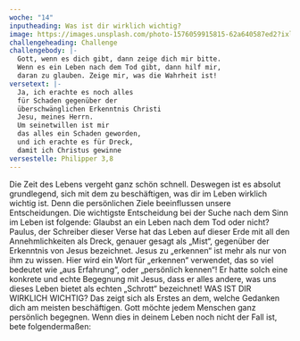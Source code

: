 ```yaml
---
woche: "14"
inputheading: Was ist dir wirklich wichtig?
image: https://images.unsplash.com/photo-1576059915815-62a640587ed2?ixlib=rb-1.2.1&ixid=eyJhcHBfaWQiOjEyMDd9&auto=format&fit=crop&w=1347&q=80
challengeheading: Challenge
challengebody: |-
  Gott, wenn es dich gibt, dann zeige dich mir bitte.
  Wenn es ein Leben nach dem Tod gibt, dann hilf mir,
  daran zu glauben. Zeige mir, was die Wahrheit ist!
versetext: |-
  Ja, ich erachte es noch alles
  für Schaden gegenüber der
  überschwänglichen Erkenntnis Christi
  Jesu, meines Herrn.
  Um seinetwillen ist mir
  das alles ein Schaden geworden,
  und ich erachte es für Dreck,
  damit ich Christus gewinne
versestelle: Philipper 3,8
---
```

Die Zeit des Lebens vergeht ganz schön
schnell. Deswegen ist es absolut grundlegend,
sich mit dem zu beschäftigen,
was dir im Leben wirklich wichtig ist.
Denn die persönlichen Ziele beeinflussen
unsere Entscheidungen. Die wichtigste
Entscheidung bei der Suche nach dem
Sinn im Leben ist folgende: Glaubst an
ein Leben nach dem Tod oder nicht?
Paulus, der Schreiber dieser Verse hat
das Leben auf dieser Erde mit all den
Annehmlichkeiten als Dreck, genauer
gesagt als „Mist“, gegenüber der
Erkenntnis von Jesus bezeichnet.
Jesus zu „erkennen“ ist mehr als nur
von ihm zu wissen. Hier wird ein Wort
für „erkennen“ verwendet, das so viel
bedeutet wie „aus Erfahrung“, oder
„persönlich kennen“! Er hatte solch eine
konkrete und echte Begegnung mit Jesus,
dass er alles andere, was uns dieses
Leben bietet als echten „Schrott“
bezeichnet! WAS IST DIR WIRKLICH
WICHTIG? Das zeigt sich als Erstes an
dem, welche Gedanken dich am meisten
beschäftigen. Gott möchte jedem Menschen
ganz persönlich begegnen. Wenn
dies in deinem Leben noch nicht der Fall
ist, bete folgendermaßen:
